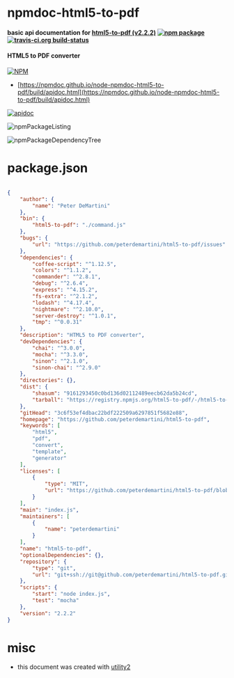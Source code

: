 # npmdoc-html5-to-pdf

#### basic api documentation for  [html5-to-pdf (v2.2.2)](https://github.com/peterdemartini/html5-to-pdf)  [![npm package](https://img.shields.io/npm/v/npmdoc-html5-to-pdf.svg?style=flat-square)](https://www.npmjs.org/package/npmdoc-html5-to-pdf) [![travis-ci.org build-status](https://api.travis-ci.org/npmdoc/node-npmdoc-html5-to-pdf.svg)](https://travis-ci.org/npmdoc/node-npmdoc-html5-to-pdf)

#### HTML5 to PDF converter

[![NPM](https://nodei.co/npm/html5-to-pdf.png?downloads=true&downloadRank=true&stars=true)](https://www.npmjs.com/package/html5-to-pdf)

- [https://npmdoc.github.io/node-npmdoc-html5-to-pdf/build/apidoc.html](https://npmdoc.github.io/node-npmdoc-html5-to-pdf/build/apidoc.html)

[![apidoc](https://npmdoc.github.io/node-npmdoc-html5-to-pdf/build/screenCapture.buildCi.browser.%252Ftmp%252Fbuild%252Fapidoc.html.png)](https://npmdoc.github.io/node-npmdoc-html5-to-pdf/build/apidoc.html)

![npmPackageListing](https://npmdoc.github.io/node-npmdoc-html5-to-pdf/build/screenCapture.npmPackageListing.svg)

![npmPackageDependencyTree](https://npmdoc.github.io/node-npmdoc-html5-to-pdf/build/screenCapture.npmPackageDependencyTree.svg)



# package.json

```json

{
    "author": {
        "name": "Peter DeMartini"
    },
    "bin": {
        "html5-to-pdf": "./command.js"
    },
    "bugs": {
        "url": "https://github.com/peterdemartini/html5-to-pdf/issues"
    },
    "dependencies": {
        "coffee-script": "^1.12.5",
        "colors": "^1.1.2",
        "commander": "^2.8.1",
        "debug": "^2.6.4",
        "express": "^4.15.2",
        "fs-extra": "^2.1.2",
        "lodash": "^4.17.4",
        "nightmare": "^2.10.0",
        "server-destroy": "^1.0.1",
        "tmp": "^0.0.31"
    },
    "description": "HTML5 to PDF converter",
    "devDependencies": {
        "chai": "^3.0.0",
        "mocha": "^3.3.0",
        "sinon": "^2.1.0",
        "sinon-chai": "^2.9.0"
    },
    "directories": {},
    "dist": {
        "shasum": "9161293450c0bd136d02112489eecb62da5b24cd",
        "tarball": "https://registry.npmjs.org/html5-to-pdf/-/html5-to-pdf-2.2.2.tgz"
    },
    "gitHead": "3c6f53ef4dbac22bdf222509a6297851f5682e88",
    "homepage": "https://github.com/peterdemartini/html5-to-pdf",
    "keywords": [
        "html5",
        "pdf",
        "convert",
        "template",
        "generator"
    ],
    "licenses": [
        {
            "type": "MIT",
            "url": "https://github.com/peterdemartini/html5-to-pdf/blob/master/LICENSE"
        }
    ],
    "main": "index.js",
    "maintainers": [
        {
            "name": "peterdemartini"
        }
    ],
    "name": "html5-to-pdf",
    "optionalDependencies": {},
    "repository": {
        "type": "git",
        "url": "git+ssh://git@github.com/peterdemartini/html5-to-pdf.git"
    },
    "scripts": {
        "start": "node index.js",
        "test": "mocha"
    },
    "version": "2.2.2"
}
```



# misc
- this document was created with [utility2](https://github.com/kaizhu256/node-utility2)
